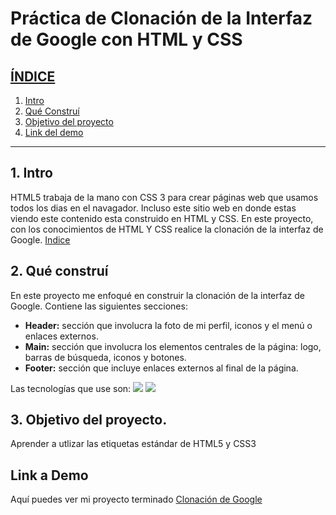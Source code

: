 # Práctica de Clonación  de la Interfaz de Google con HTML y CSS
<a name="indice"></a> 
## [**ÍNDICE**](#indice)

1. [Intro](#item1)
2. [Qué Construí](#item2)
3. [Objetivo del proyecto](#item3)
4. [Link del demo](#item4)

****
<a name="item1"></a>
## 1. Intro

HTML5 trabaja de la mano con CSS 3 para crear páginas web que usamos todos los dias en el navagador. Incluso este sitio web en donde estas viendo este contenido esta construido en HTML y CSS. En este proyecto, con los conocimientos de HTML Y CSS realice la clonación de la interfaz de Google.
 [Indice](#indice) 

<a name="item2"></a>
## 2. Qué construí
En este proyecto me enfoqué en construir la clonación de la interfaz de Google. Contiene las siguientes secciones:
* **Header:** sección que involucra la foto de mi perfil, iconos y el menú o enlaces externos.
* **Main:** sección que involucra los elementos centrales de la página: logo, barras de búsqueda, iconos y botones.
* **Footer:** sección que incluye enlaces externos al final de la página.

Las tecnologías que use son:
<img src="https://img.shields.io/badge/HTML5-E34F26?style=for-the-badge&logo=html5&logoColor=white" />
<img src="https://img.shields.io/badge/CSS3-1572B6?style=for-the-badge&logo=css3&logoColor=white" />



<a name="item3"></a>
## 3. Objetivo del proyecto.
Aprender a utlizar las etiquetas estándar de HTML5 y CSS3
<center> <a name="indice"></a> </center>

<a name="item4"></a>
## Link a Demo
Aquí puedes ver mi proyecto terminado [Clonación de Google](#)
<center> <a name="indice"></a> </center>
